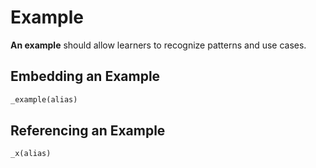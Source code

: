 # Example

__An example__ should allow learners to recognize patterns and use cases. 

## Embedding an Example

```markdown
_example(alias)
```

## Referencing an Example

```markdown
_x(alias)
```
